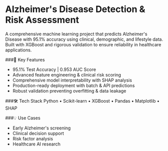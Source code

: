 # Alzheimer's Disease Detection & Risk Assessment

A comprehensive machine learning project that predicts Alzheimer's Disease with 95.1% accuracy using clinical, demographic, and lifestyle data. Built with XGBoost and rigorous validation to ensure reliability in healthcare applications.

###🔬 Key Features
- 95.1% Test Accuracy | 0.953 AUC Score
- Advanced feature engineering & clinical risk scoring
- Comprehensive model interpretability with SHAP analysis
- Production-ready deployment with batch & API predictions
- Robust validation preventing overfitting & data leakage

###🛠 Tech Stack
Python • Scikit-learn • XGBoost • Pandas • Matplotlib • SHAP

###💡 Use Cases
- Early Alzheimer's screening
- Clinical decision support
- Risk factor analysis
- Healthcare AI research
